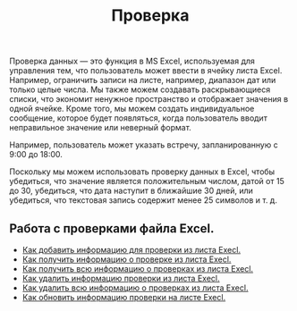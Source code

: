 ﻿---
title: Проверка
second_title: Aspose.Cells Cloud Documen
type: docs
url: /ru/validations/
keywords: Working with validations on an Excel file
description: Aspose.Cells Cloud REST API поддерживает работу с проверками файла Excel. SDK поддерживает различные языки разработки. К ним относятся Android, C#, Go, Java, NodeJS, Perl, PHP, Python, Ruby и Swift.
weight: 100
---
Проверка данных — это функция в MS Excel, используемая для управления тем, что пользователь может ввести в ячейку листа Excel. Например, ограничить записи на листе, например, диапазон дат или только целые числа. Мы также можем создавать раскрывающиеся списки, что экономит ненужное пространство и отображает значения в одной ячейке. Кроме того, мы можем создать индивидуальное сообщение, которое будет появляться, когда пользователь вводит неправильное значение или неверный формат.

Например, пользователь может указать встречу, запланированную с 9:00 до 18:00.

Поскольку мы можем использовать проверку данных в Excel, чтобы убедиться, что значение является положительным числом, датой от 15 до 30, убедиться, что дата наступит в ближайшие 30 дней, или убедиться, что текстовая запись содержит менее 25 символов и т. д.

## Работа с проверками файла Excel.

- [Как добавить информацию для проверки из листа Execl.](/cells/ru/validations/delete/)
- [Как получить информацию о проверке из листа Execl.](/cells/ru/validations/get/)
- [Как получить всю информацию о проверках из листа Execl.](/cells/ru/validations/get-all/)
- [Как удалить информацию проверки из листа Execl.](/cells/ru/validations/delete/)
- [Как удалить всю информацию о проверках из листа Execl.](/cells/ru/validations/clear/)
- [Как обновить информацию проверки на листе Execl.](/cells/ru/validations/update/)
